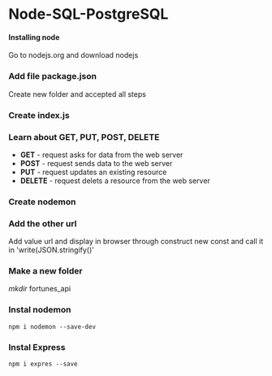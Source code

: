 # Node-SQL-PostgreSQL

#### Installing node
Go to nodejs.org and download nodejs

### Add file package.json
Create new folder and accepted all steps

### Create index.js

### Learn about GET, PUT, POST, DELETE
* **GET** - request asks for data from the web server
* **POST** - request sends data to the web server
* **PUT** - request updates an existing resource
* **DELETE** - request delets a resource from the web server

### Create nodemon

### Add the other url
Add value url and display in browser through construct new const and call it in 'write(JSON.stringify()'

### Make a new folder
_mkdir_ fortunes_api

### Instal nodemon 
`npm i nodemon --save-dev`

### Instal Express
`npm i expres --save`